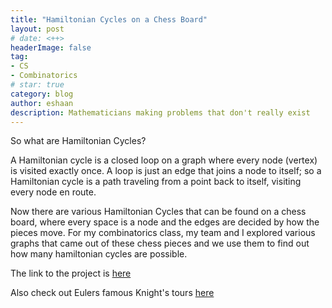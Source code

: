 ```yaml
---
title: "Hamiltonian Cycles on a Chess Board"
layout: post
# date: <++>
headerImage: false
tag:
- CS
- Combinatorics
# star: true
category: blog
author: eshaan 
description: Mathematicians making problems that don't really exist
---
```

So what are Hamiltonian Cycles? 

A Hamiltonian cycle is a closed loop on a graph where every node (vertex) is visited exactly once. A loop is just an edge that joins a node to itself; so a Hamiltonian cycle is a path traveling from a point back to itself, visiting every node en route.

Now there are various Hamiltonian Cycles that can be found on a chess board, where every space is a node and the edges are decided by how the pieces move. For my combinatorics class, my team and I explored various graphs that came out of these chess pieces and we use them to find out how many hamiltonian cycles are possible. 

The link to the project is [here](https://sites.math.rutgers.edu/~zeilberg/Combo20/projects/Proj1/)

Also check out Eulers famous Knight's tours [here](https://en.wikipedia.org/wiki/Knight%27s_tour)